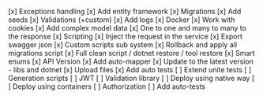 [x] Exceptions handling
[x] Add entity framework
[x] Migrations
[x] Add seeds
[x] Validations (+custom)
[x] Add logs
[x] Docker
[x] Work with cookies
[x] Add complex model data
[x] One to one and many to many to the response
[x] Scripting
[x] Inject the request in the service
[x] Export swagger json
[x] Custom scripts sub system
[x] Rollback and apply all migrations script
[x] Full clean script / dotnet restore / tool restore
[x] Smart enums
[x] API Version
[x] Add auto-mapper
[x] Update to the latest version - libs and dotnet
[x] Upload files
[x] Add auto tests
[ ] Extend unite tests
[ ] Generation scripts
[ ] JWT
[ ] Validation library
[ ] Deploy using native way
[ ] Deploy using containers
[ ] Authorization
[ ] Add auto-tests